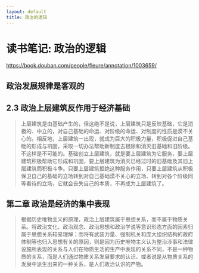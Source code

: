 ```yaml
---
layout: default
title: 政治的逻辑
---
```


# 读书笔记: 政治的逻辑

<https://book.douban.com/people/fleure/annotation/1003659/>
## 


 


 


 


## 政治发展规律是客观的


 


 


 


## 2.3 政治上层建筑反作用于经济基础

> 上层建筑是由基础产生的，但这绝不是说，上层建筑只是反映基础，它是消极的、中立的，对自己基础的命运、对阶级的命运、对制度的性质是漠不关心的。相反地，上层建筑一出现，就成为巨大的积极力量，积极促进自己基础的形成与巩固，采取一切办法帮助新制度去根除和消灭旧基础和旧阶级。不这样是不可能的。基础创立上层建筑，就是要上层建筑为它服务，要上层建筑积极帮助它形成和巩固，要上层建筑为消灭已经过时的旧基础及其旧上层建筑而积极斗争。只要上层建筑拒绝这种服务作用，只要上层建筑从积极保卫自己的基础的立场转到对自己基础漠不关心的立场、转到对各个阶级同等看待的立场，它就会丧失自己的本质，不再成为上层建筑了。
>




## 第二章 政治是经济的集中表现

> 根据历史唯物主义的原理，政治上层建筑属于思想关系，而不属于物质关系。将政治文化、政治观念、政治思想和政治学说等意识形态方面的因素归属于思想关系较易理解；而将有武装力量、强制机关和庞大组织结构的政府体制等也归入思想有关的原因，则是因为历史唯物主义认为整治涉事和法律设施所表现的关系与人们在物质生活的生产中表现的关系不同，不是一种物质的关系，而是人们通过物质关系发展要求的认识、或者说是从物质关系的发展中派生出来的一种关系，是人们政治认识的产物。
>
